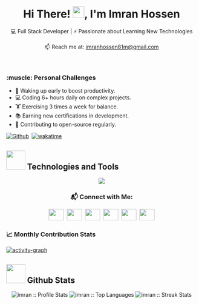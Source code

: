 <!-- Welcome Banner -->
<!-- <img alt="imran" 
src="https://i.ibb.co/F0CY4Qr/imran-github.png" width="100%"/> -->
<!-- <img alt="imran hossen" src="https://i.ibb.co.com/vmJgtdp/Imran-Hossen.png" width="100%"/> -->

<h1 align="center">Hi There! <img src="https://media.giphy.com/media/hvRJCLFzcasrR4ia7z/giphy.gif" width="30">, I'm Imran Hossen</h1>

<div align="center">
💻 Full Stack Developer | ⚡ Passionate about Learning New Technologies<br/><br/>
📫 Reach me at: <a href="mailto:imranhossen81m@gmail.com">imranhossen81m@gmail.com</a>
</div>


 
<br/> 

 <!-- <p align="center">
  <img src="https://profile-counter.glitch.me/ImRanKhan81m/count.svg" alt="Visitor count" /><br/>Visitor Count
</p>  -->

 <!-- Personal Challenges Section with Flex Layout 
   <div > 
      <img align='right' src="https://my-portfolio-brown-nine-34.vercel.app/static/media/animation_500_lc2bfz78.72a973a6134ce972aed7.gif" width="300">
    </div> -->
<div align='left'>
    <!-- Personal Challenges Content -->
  <br/>
    <div style="flex: 1; padding-right: 20px;">
        <h3>:muscle: Personal Challenges</h3>
        <ul>
            <li>🌅 Waking up early to boost productivity.</li>
            <li>💻 Coding 6+ hours daily on complex projects.</li>
            <li>🏋️ Exercising 3 times a week for balance.</li>
            <li>📚 Earning new certifications in development.</li>
            <li>🎯 Contributing to open-source regularly.</li>
        </ul>
    </div> 

 
</div>



[![Github](https://img.shields.io/github/followers/ImRanKhan81m?label=Follow&style=social)](https://github.com/ImRanKhan81m)&nbsp;<!-- ![Profile views](https://gpvc.arturio.dev/ImRanKhan81m) -->
[![wakatime](https://wakatime.com/badge/user/b91aacce-e1eb-46ee-8af4-b4fe37728d49.svg)](https://wakatime.com/@b91aacce-e1eb-46ee-8af4-b4fe37728d49)



### <h2><img src = "https://media2.giphy.com/media/QssGEmpkyEOhBCb7e1/giphy.gif" width='50'/>&nbsp;Technologies and Tools</h2>
<p align="center">
  <img src="https://skillicons.dev/icons?i=html,css,js,sass,bootstrap,tailwind,figma,react,nextjs,nodejs,express,mongodb,mysql,postgres,firebase,git,heroku,netlify,docker,aws,gcp,azure,postman,vscode,linux,windows,discord,trello,jira" />
</p>



<h3 align="center">📬 Connect with Me:</h3>
<p align="center">
  <a href="mailto:hossenimran564@gmail.com" target="_blank"><img src="https://www.pngkey.com/png/full/84-840977_email-png-icon.png" height="30" width="40"/></a>&nbsp;
  <a href="https://stackoverflow.com/users/18061145/md-imran-hossen" target="_blank"><img src="https://cdn.iconscout.com/icon/free/png-256/stackoverflow-2-432547.png" height="30" width="40"/></a>&nbsp;
  <a href="https://www.linkedin.com/in/imran81m/" target="_blank"><img src="https://raw.githubusercontent.com/rahuldkjain/github-profile-readme-generator/master/src/images/icons/Social/linked-in-alt.svg" height="30" width="40"/></a>&nbsp;
  <a href="https://twitter.com/OMBAZAR1" target="_blank"><img src="https://raw.githubusercontent.com/rahuldkjain/github-profile-readme-generator/master/src/images/icons/Social/twitter.svg" height="30" width="40"/></a>&nbsp;
  <a href="https://www.facebook.com/ImRanKhan81m/" target="_blank"><img src="https://raw.githubusercontent.com/rahuldkjain/github-profile-readme-generator/master/src/images/icons/Social/facebook.svg" height="30" width="40"/></a>&nbsp;
  <a href="https://www.instagram.com/imran_hossen81/" target="_blank"><img src="https://raw.githubusercontent.com/rahuldkjain/github-profile-readme-generator/master/src/images/icons/Social/instagram.svg" height="30" width="40"/></a>
</p>

### 📈 Monthly Contribution Stats

<a href="https://github.com/ImRanKhan81m">
<picture>
  <source media="(prefers-color-scheme: dark)" srcset="https://github-readme-activity-graph.vercel.app/graph?username=ImRanKhan81m&theme=react-dark&radius=8&area=true" />
  <source media="(prefers-color-scheme: light)" srcset="https://github-readme-activity-graph.vercel.app/graph?username=ImRanKhan81m&radius=8&area=true" />
  <img alt="activity-graph" src="activity-graph.svg" />
</picture>
</a>

### <h2><img src="https://media.giphy.com/media/ZCN6F3FAkwsyOGU2RS/giphy.gif" width="50"> Github Stats</h2>
<p align="center">
  <img alt="imran :: Profile Stats" src="https://github-readme-stats.vercel.app/api?username=ImRanKhan81m&theme=blue-green&show_icons=true&count_private=true&hide_border=true" />
  <img alt="imran :: Top Languages" src="https://github-readme-stats.vercel.app/api/top-langs/?username=ImRanKhan81m&langs_count=10&theme=blue-green&layout=compact&hide=html" />
  <img alt="imran :: Streak Stats" src="https://github-readme-streak-stats.herokuapp.com?user=ImRanKhan81m&theme=blue-green&hide_border=true" />
</p> 



<!-- GitHub Activity Graph -->
<!-- ![Activity Graph](https://activity-graph.herokuapp.com/graph?username=ImRanKhan81m&theme=tokyonight&bg_color=0d1117&color=319e94&line=6fa4fc&point=FFFFFF&hide_border=true) -->

